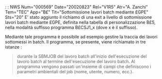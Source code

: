  :  : NWS Num="000569" Date="20020823" Rel="V1R5" Atr="A. Zanchi" Tem="TEC" App="B£" Tit="Sottomissione lavori batch mediante £GPE" Sts="20"
E' stato aggiunto il richiamo di una exit a livello di sottomissione lavori batch mediante £GPE, definita nella tabella di personalizzazione B£5, nella modalità suffisso programma B£CSJ1_x (dove x è il suffisso).

Mediante tale programma è possibile ad esempio gestire la traccia dei  lavori sottomessi in batch.
Il programma, se presente, viene richiamato in tre istanze : 
>  durante la SBMJOB del lavoro batch
>  all'inizio dell'esecuzione del lavoro batch
>  al termine dell'esecuzione del lavoro batch.
Al programma vengono passati un'insieme di campi che definiscono i parametri ambientali del job (nome, utente, numero, ecc.).
